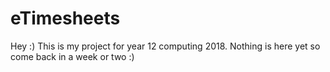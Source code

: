 # eTimesheets

Hey :)
This is my project for year 12 computing 2018. Nothing is here yet so come back in a week or two :)
